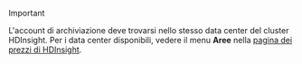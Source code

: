 
> [!IMPORTANT]
> L'account di archiviazione deve trovarsi nello stesso data center del cluster HDInsight. Per i data center disponibili, vedere il menu **Aree** nella [pagina dei prezzi di HDInsight](https://azure.microsoft.com/pricing/details/hdinsight/).
> 
> 



<!--HONumber=Jan17_HO3-->


